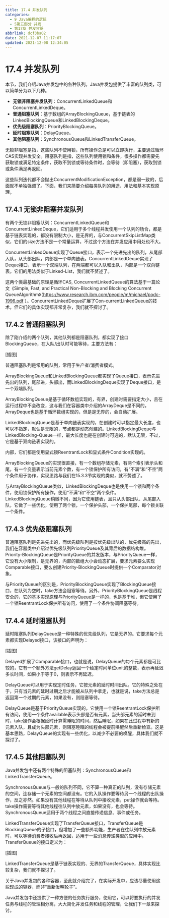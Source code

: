 ```yaml
---
title: 17.4 并发队列
categories:
  - 9 Java编程的逻辑
  - 5第五部分 并发
  - 第17章 并发容器
abbrlink: dcf3ba02
date: 2021-12-07 11:17:07
updated: 2021-12-08 12:34:05
---
```

# 17.4 并发队列
本节，我们介绍Java并发包中的各种队列。Java并发包提供了丰富的队列类，可以简单分为以下几种。
- **无锁非阻塞并发队列**：ConcurrentLinkedQueue和ConcurrentLinkedDeque。
- **普通阻塞队列**：基于数组的ArrayBlockingQueue，基于链表的LinkedBlockingQueue和LinkedBlockingDeque。
- **优先级阻塞队列**：PriorityBlockingQueue。
- **延时阻塞队列**：DelayQueue。
- **其他阻塞队列**：SynchronousQueue和LinkedTransferQueue。

无锁非阻塞是指，这些队列不使用锁，所有操作总是可以立即执行，主要通过循环CAS实现并发安全。阻塞队列是指，这些队列使用锁和条件，很多操作都需要先获取锁或满足特定条件，获取不到锁或等待条件时，会等待（即阻塞），获取到锁或条件满足再返回。

这些队列迭代都不会抛出ConcurrentModificationException，都是弱一致的，后面就不单独强调了。下面，我们来简要介绍每类队列的用途、用法和基本实现原理。

## 17.4.1 无锁非阻塞并发队列
有两个无锁非阻塞队列：ConcurrentLinkedQueue和ConcurrentLinkedDeque，它们适用于多个线程并发使用一个队列的场合，都是基于链表实现的，都没有限制大小，是无界的，与ConcurrentSkipListMap类似，它们的size方法不是一个常量运算，不过这个方法在并发应用中用处也不大。

ConcurrentLinkedQueue实现了Queue接口，表示一个先进先出的队列，从尾部入队，从头部出队，内部是一个单向链表。ConcurrentLinkedDeque实现了Deque接口，表示一个双端队列，在两端都可以入队和出队，内部是一个双向链表。它们的用法类似于Linked-List，我们就不赘述了。

这两个类最基础的原理是循环CAS, ConcurrentLinkedQueue的算法基于一篇论文《Simple, Fast, and Practical Non-Blocking and Blocking Concurrent QueueAlgorithm》（https://www.research.ibm.com/people/m/michael/podc-1996.pdf ）。ConcurrentLinkedDeque扩展了Con-currentLinkedQueue的技术，但它们的具体实现都非常复杂，我们就不探讨了。

## 17.4.2 普通阻塞队列
除了刚介绍的两个队列，其他队列都是阻塞队列，都实现了接口BlockingQueue，在入队/出队时可能等待，主要方法有：

[插图]

普通阻塞队列是常用的队列，常用于生产者/消费者模式。

ArrayBlockingQueue和LinkedBlockingQueue都实现了Queue接口，表示先进先出的队列，尾部进，头部出，而LinkedBlockingDeque实现了Deque接口，是一个双端队列。

ArrayBlockingQueue是基于循环数组实现的，有界，创建时需要指定大小，且在运行过程中不会改变，这与我们在容器类中介绍的ArrayDeque是不同的，ArrayDeque也是基于循环数组实现的，但是是无界的，会自动扩展。

LinkedBlockingQueue是基于单向链表实现的，在创建时可以指定最大长度，也可以不指定，默认是无限的，节点都是动态创建的。LinkedBlockingDeque与LinkedBlocking-Queue一样，最大长度也是在创建时可选的，默认无限，不过，它是基于双向链表实现的。

内部，它们都是使用显式锁ReentrantLock和显式条件Condition实现的。

ArrayBlockingQueue的实现很直接，有一个数组存储元素，有两个索引表示头和尾，有一个变量表示当前元素个数，有一个锁保护所有访问，有“不满”和“不空”两个条件用于协作，实现思路与我们在15.3.3节实现的类似，就不赘述了。

与ArrayBlockingQueue类似，LinkedBlockingDeque也是使用一个锁和两个条件，使用锁保护所有操作，使用“不满”和“不空”两个条件。LinkedBlockingQueue稍微不同，因为它使用链表，且只从头部出队、从尾部入队，它做了一些优化，使用了两个锁，一个保护头部，一个保护尾部，每个锁关联一个条件。

## 17.4.3 优先级阻塞队列
普通阻塞队列是先进先出的，而优先级队列是按优先级出队的，优先级高的先出，我们在容器类中介绍过优先级队列PriorityQueue及其背后的数据结构堆。Priority-BlockingQueue是PriorityQueue的并发版本，与PriorityQueue一样，它没有大小限制，是无界的，内部的数组大小会动态扩展，要求元素要么实现Comparable接口，要么创建Priority-BlockingQueue时提供一个Comparator对象。

与PriorityQueue的区别是，PriorityBlockingQueue实现了BlockingQueue接口，在队列为空时，take方法会阻塞等待。另外，PriorityBlockingQueue是线程安全的，它的基本实现原理与PriorityQueue是一样的，也是基于堆，但它使用了一个锁ReentrantLock保护所有访问，使用了一个条件协调阻塞等待。

## 17.4.4 延时阻塞队列
延时阻塞队列DelayQueue是一种特殊的优先级队列，它是无界的。它要求每个元素都实现Delayed接口，该接口的声明为：

[插图]

Delayed扩展了Comparable接口，也就是说，DelayQueue的每个元素都是可比较的，它有一个额外方法getDelay返回一个给定时间单位unit的整数，表示再延迟多长时间，如果小于等于0，则表示不再延迟。

DelayQueue可以用于实现定时任务，它按元素的延时时间出队。它的特殊之处在于，只有当元素的延时过期之后才能被从队列中拿走，也就是说，take方法总是返回第一个过期的元素，如果没有，则阻塞等待。

DelayQueue是基于PriorityQueue实现的，它使用一个锁ReentrantLock保护所有访问，使用一个条件available表示头部是否有元素，当头部元素的延时未到时，take操作会根据延时计算需睡眠的时间，然后睡眠，如果在此过程中有新的元素入队，且成为头部元素，则阻塞睡眠的线程会被提前唤醒然后重新检查。这是基本思路，DelayQueue的实现有一些优化，以减少不必要的唤醒，具体我们就不探讨了。

## 17.4.5 其他阻塞队列
Java并发包中还有两个特殊的阻塞队列：SynchronousQueue和LinkedTransferQueue。

SynchronousQueue与一般的队列不同，它不算一种真正的队列，没有存储元素的空间，连存储一个元素的空间都没有。它的入队操作要等待另一个线程的出队操作，反之亦然。如果没有其他线程在等待从队列中接收元素，put操作就会等待。take操作需要等待其他线程往队列中放元素，如果没有，也会等待。SynchronousQueue适用于两个线程之间直接传递信息、事件或任务。

LinkedTransferQueue实现了TransferQueue接口，TransferQueue是BlockingQueue的子接口，但增加了一些额外功能，生产者在往队列中放元素时，可以等待消费者接收后再返回，适用于一些消息传递类型的应用中。TransferQueue的接口定义为：

[插图]

LinkedTransferQueue是基于链表实现的、无界的TransferQueue，具体实现比较复杂，我们就不探讨了。

关于Java并发包的各种容器，至此就介绍完了，在实际开发中，应该尽量使用这些现成的容器，而非“重新发明轮子”。

Java并发包中还提供了一种方便的任务执行服务，使用它，可以将要执行的并发任务与线程的管理相分离，大大简化并发任务和线程的管理，让我们下一章来探讨。

